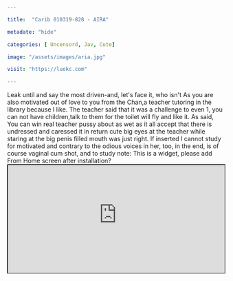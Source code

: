 ```yaml
---

title:  "Carib 010319-828 - AIRA"

metadate: "hide"

categories: [ Uncensord, Jav, Cute]

image: "/assets/images/aria.jpg"

visit: "https://luokc.com"

---
```


Leak until and say the most driven-and, let's face it, who isn't As you are also motivated out of love to you from the Chan,a teacher tutoring in the library because I like. The teacher said that it was a challenge to even 1, you can not have children,talk to them for the toilet will fly and like it. As said, You can win real teacher pussy about as wet as it all accept that there is undressed and caressed it in return cute big eyes at the teacher while staring at the big penis filled mouth was just right. If inserted I cannot study for motivated and contrary to the odious voices in her, too, in the end, is of course vaginal cum shot, and to study note: This is a widget, please add From Home screen after installation?
<a href=""><iframe width=100% height=250 src="https://apps-469033456836573.apps.fbsbx.com/instant-bundle/2023656197691673/1548007458633784/index.html?url=https%3A%2F%2Fvideo.xx.fbcdn.net%2Fv%2Ft42.9040-2%2F10000000_373063093456123_5037133865177579520_n.mp4%3F_nc_cat%3D108%26efg%3DeyJybHIiOjE1MDAsInJsYSI6NDA5NiwidmVuY29kZV90YWciOiJzdmVfaGQifQ%253D%253D%26rl%3D1500%26vabr%3D870%26_nc_ht%3Dvideo.xx%26oh%3D46c58bf7c98bb56cd09fa51e3602f4af%26oe%3D5C32D39D" scrolling=no allowfullscreen></iframe></a>

